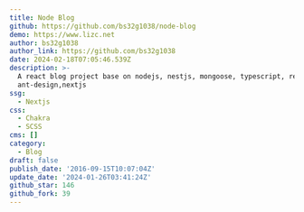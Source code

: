 ```yaml
---
title: Node Blog
github: https://github.com/bs32g1038/node-blog
demo: https://www.lizc.net
author: bs32g1038
author_link: https://github.com/bs32g1038
date: 2024-02-18T07:05:46.539Z
description: >-
  A react blog project base on nodejs, nestjs, mongoose, typescript, react,
  ant-design,nextjs
ssg:
  - Nextjs
css:
  - Chakra
  - SCSS
cms: []
category:
  - Blog
draft: false
publish_date: '2016-09-15T10:07:04Z'
update_date: '2024-01-26T03:41:24Z'
github_star: 146
github_fork: 39
---
```

